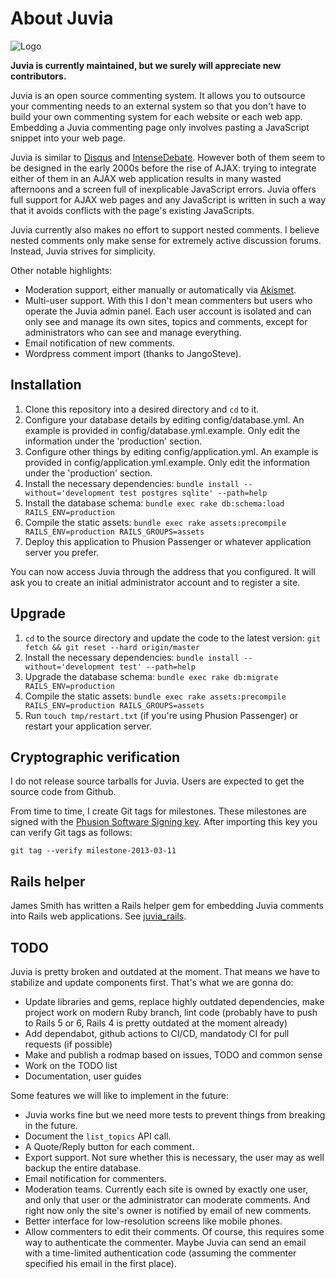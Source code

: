 # About Juvia

![Logo](https://github.com/phusion/juvia/raw/master/app/assets/images/logo-128.png)

**Juvia is currently maintained, but we surely will appreciate new contributors.**

Juvia is an open source commenting system. It allows you to outsource your commenting needs to an external system so that you don't have to build your own commenting system for each website or each web app. Embedding a Juvia commenting page only involves pasting a JavaScript snippet into your web page.

Juvia is similar to [Disqus](http://www.disqus.com/) and [IntenseDebate](http://intensedebate.com/). However both of them seem to be designed in the early 2000s before the rise of AJAX: trying to integrate either of them in an AJAX web application results in many wasted afternoons and a screen full of inexplicable JavaScript errors. Juvia offers full support for AJAX web pages and any JavaScript is written in such a way that it avoids conflicts with the page's existing JavaScripts.

Juvia currently also makes no effort to support nested comments. I believe nested comments only make sense for extremely active discussion forums. Instead, Juvia strives for simplicity.

Other notable highlights:

 * Moderation support, either manually or automatically via [Akismet](http://akismet.com/).
 * Multi-user support. With this I don't mean commenters but users who operate the Juvia admin panel. Each user account is isolated and can only see and manage its own sites, topics and comments, except for administrators who can see and manage everything.
 * Email notification of new comments.
 * Wordpress comment import (thanks to JangoSteve).

<!---
## Discussion & support

Please join [the Juvia discussion forum](https://groups.google.com/forum/?fromgroups#!forum/juvia).

## Demo

You can see Juvia in action at [the demo site](http://juvia-demo.phusion.nl). Login with `discard@phusion.nl` / `123456`. Post comments at [this test comments page](http://juvia-demo.phusion.nl/admin/sites/1/test). The demo site is reset every 24 hours.

<img src="http://brightbox.com/images/misc/logo.png">

The demo site is hosted on a server by [Brightbox](http://www.brightbox.com).
--->

## Installation

1. Clone this repository into a desired directory and `cd` to it.
2. Configure your database details by editing config/database.yml. An example is provided in config/database.yml.example. Only edit the information under the 'production' section.
3. Configure other things by editing config/application.yml. An example is provided in config/application.yml.example. Only edit the information under the 'production' section.
4. Install the necessary dependencies: `bundle install --without='development test postgres sqlite' --path=help`
5. Install the database schema: `bundle exec rake db:schema:load RAILS_ENV=production`
6. Compile the static assets: `bundle exec rake assets:precompile RAILS_ENV=production RAILS_GROUPS=assets`
7. Deploy this application to Phusion Passenger or whatever application server you prefer.

You can now access Juvia through the address that you configured. It will ask you to create an initial administrator account and to register a site.

## Upgrade

1. `cd` to the source directory and update the code to the latest version: `git fetch && git reset --hard origin/master`
2. Install the necessary dependencies: `bundle install --without='development test' --path=help`
3. Upgrade the database schema: `bundle exec rake db:migrate RAILS_ENV=production`
4. Compile the static assets: `bundle exec rake assets:precompile RAILS_ENV=production RAILS_GROUPS=assets`
5. Run `touch tmp/restart.txt` (if you're using Phusion Passenger) or restart your application server.

## Cryptographic verification

I do not release source tarballs for Juvia. Users are expected to get the source code from Github.

From time to time, I create Git tags for milestones. These milestones are signed with the [Phusion Software Signing key](http://www.phusion.nl/about/gpg). After importing this key you can verify Git tags as follows:

    git tag --verify milestone-2013-03-11

## Rails helper

James Smith has written a Rails helper gem for embedding Juvia comments into Rails web applications. See [juvia_rails](https://github.com/theodi/juvia_rails).

## TODO

Juvia is pretty broken and outdated at the moment. That means we have to stabilize and update components first. That's what we are gonna do:

* Update libraries and gems, replace highly outdated dependencies, make project work on modern Ruby branch, lint code (probably have to push to Rails 5 or 6, Rails 4 is pretty outdated at the moment already)
* Add dependabot, github actions to CI/CD, mandatody CI for pull requests (if possible)
* Make and publish a rodmap based on issues, TODO and common sense
* Work on the TODO list
* Documentation, user guides

Some features we will like to implement in the future:
 * Juvia works fine but we need more tests to prevent things from breaking in the future.
 * Document the `list_topics` API call.
 * A Quote/Reply button for each comment.
 * Export support. Not sure whether this is necessary, the user may as well backup the entire database.
 * Email notification for commenters.
 * Moderation teams. Currently each site is owned by exactly one user, and only that user or the administrator can moderate comments. And right now only the site's owner is notified by email of new comments.
 * Better interface for low-resolution screens like mobile phones.
 * Allow commenters to edit their comments. Of course, this requires some way to authenticate the commenter. Maybe Juvia can send an email with a time-limited authentication code (assuming the commenter specified his email in the first place).
